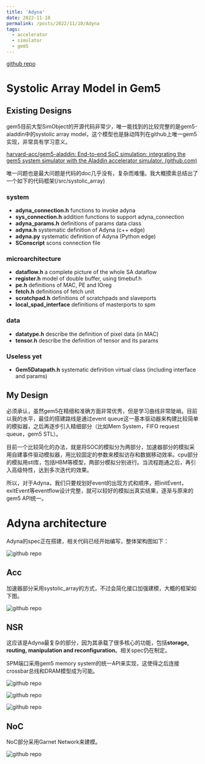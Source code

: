 ```yaml
---
title: 'Adyna'
date: 2022-11-10
permalink: /posts/2022/11/10/Adyna
tags:
  - accelerator
  - simulator
  - gem5
---
```

[github repo](https://github.com/starkerfirst/adyna)







# Systolic Array Model in Gem5

## Existing Designs

gem5目前大型SimObject的开源代码非常少，唯一能找到的比较完整的是gem5-aladdin中的systolic array model，这个模型也是脉动阵列在github上唯一gem5实现，非常具有学习意义。

[harvard-acc/gem5-aladdin: End-to-end SoC simulation: integrating the gem5 system simulator with the Aladdin accelerator simulator. (github.com)](https://github.com/harvard-acc/gem5-aladdin)

唯一问题也是最大问题是代码的doc几乎没有，复杂而难懂。我大概摸索总结出了一个如下的代码框架(/src/systolic_array)

### system
* **adyna_connection.h**        functions to invoke adyna
* **sys_connection.h**          addition functions to support adyna_connection
* **adyna_params.h**            definitions of params data class
* **adyna.h**                   systematic definition of Adyna (c++ edge) 
* **adyna.py**                  systematic definition of Adyna (Python edge)
* **SConscript**                scons connection file


### microarchitecture
* **dataflow.h**                a complete picture of the whole SA dataflow
* **register.h**                model of double buffer, using timebuf.h
* **pe.h**                      definitions of MAC, PE and IOreg
* **fetch.h**                   definitions of fetch unit
* **scratchpad.h**              definitions of scratchpads and slaveports
* **local_spad_interface**      definitions of masterports to spm 

### data
* **datatype.h**                describe the definition of pixel data (in MAC)
* **tensor.h**                  describe the definition of tensor and its params

### Useless yet
* **Gem5Datapath.h**            systematic definition virtual class (including interface and params)

## My Design

必须承认，虽然gem5在精细和准确方面非常优秀，但是学习曲线非常陡峭。目前以我的水平，最佳的搭建路线是通过event queue这一基本驱动器来构建比较简单的模拟器，之后再逐步引入精细部分（比如Mem System，FIFO request queue，gem5 STL）。



目前一个比较简化的办法，就是将SOC的模拟分为两部分，加速器部分的模拟采用自建事件驱动模拟器，用比较固定的参数来模拟访存和数据移动效率。cpu部分的模拟用stl库，包括HBM等模型，两部分模拟分别进行。当流程跑通之后，再引入高级特性，达到多次迭代的效果。



所以，对于Adyna，我们只要规划好event的出现方式和顺序，把initEvent，exitEvent等eventflow设计完整，就可以较好的模拟出真实结果，逐渐与原来的gem5 API统一。

Adyna architecture
==================
Adyna的spec正在搭建，相关代码已经开始编写，整体架构图如下：

![github repo](http://starkerfirst.github.io/YangbhPage/images/adyna_schematic.png)

## Acc

加速器部分采用systolic_array的方式，不过会简化接口加强建模，大概的框架如下图。

![github repo](http://starkerfirst.github.io/YangbhPage/images/adyna_acc.png)

## NSR

这应该是Adyna最复杂的部分，因为其承载了很多核心的功能，包括**storage, routing, manipulation and reconfiguration**。相关spec仍在制定。



SPM端口采用gem5 memory system的统一API来实现，这使得之后连接crossbar总线和DRAM模型成为可能。

![github repo](http://starkerfirst.github.io/YangbhPage/images/adyna_master_slave1.png)

![github repo](http://starkerfirst.github.io/YangbhPage/images/adyna_master_slave2.png)

![github repo](http://starkerfirst.github.io/YangbhPage/images/adyna_master_slave3.png)

## NoC

NoC部分采用Garnet Network来建模。

![github repo](http://starkerfirst.github.io/YangbhPage/images/adyna_noc.jpg)




